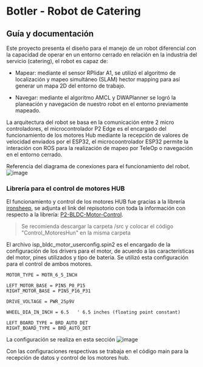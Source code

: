 # Botler - Robot de Catering
## Guía y documentación

Este proyecto presenta el diseño para el manejo de un robot diferencial con la capacidad de operar en un entorno cerrado en relación en la industria del servicio (catering), el robot es capaz de:

- Mapear: mediante el sensor RPlidar A1, se utilizó el algoritmo de localización y mapeo simultáneo (SLAM) hector mapping para así generar un mapa 2D del entorno de trabajo.

- Navegar: mediante el algoritmo AMCL y DWAPlanner se logró la planeación y navegación de nuestro robot en el entorno previamente mapeado.

La arquitectura del robot se basa en la comunicación entre 2 micro controladores, el microcontrolador P2 Edge es el encargado del funcionamiento de los motores Hub mediante la recepción de valores de velocidad enviados por el ESP32, el microcoontrolador ESP32 permite la interación con ROS para la realización de mapeo por TeleOp o navegación en el entorno cerrado.

Referencia del diagrama de conexiones para el funcionamiento del robot.
![image](https://github.com/user-attachments/assets/10fb5bba-ee98-44d1-9b0a-e2b8ebb918dd)

### Librería para el control de motores HUB
El funcionamiento y control de los motores HUB fue gracias a la librería [ironsheep](https://github.com/ironsheep), se adjunta el link del repisotorio con toda la información con respecto a la librería: [P2-BLDC-Motor-Control](https://github.com/ironsheep/P2-BLDC-Motor-Control).

> Se recomienda descargar la carpeta /src y colocar el código "Control_MotoresHun" en la misma carpeta

El archivo isp_bldc_motor_userconfig.spin2 es el encargado de la configuración de los drivers para el motor, de acuerdo a las características del motor, pines utilizados y tipo de bateria. Se utilizó esta configuración para el control de ambos motores.
    
    MOTOR_TYPE = MOTR_6_5_INCH

    LEFT_MOTOR_BASE = PINS_P0_P15
    RIGHT_MOTOR_BASE = PINS_P16_P31

    DRIVE_VOLTAGE = PWR_25p9V

    WHEEL_DIA_IN_INCH = 6.5   ' 6.5 inches (floating point constant)

    LEFT_BOARD_TYPE = BRD_AUTO_DET
    RIGHT_BOARD_TYPE = BRD_AUTO_DET
La configuración se realiza en esta sección
![image](https://github.com/user-attachments/assets/1b1d9324-8801-496c-af04-74388578f606)

Con las configuraciones respectivas se trabaja en el código main para la recepción de datos y control de los motores hub.





    
